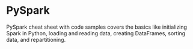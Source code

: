 # PySpark
PySpark cheat sheet with code samples covers the basics like initializing Spark in Python, loading and reading data, creating DataFrames, sorting data, and repartitioning.
